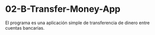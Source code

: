 # 02-B-Transfer-Money-App
El programa es una aplicación simple de transferencia de dinero entre cuentas bancarias.
